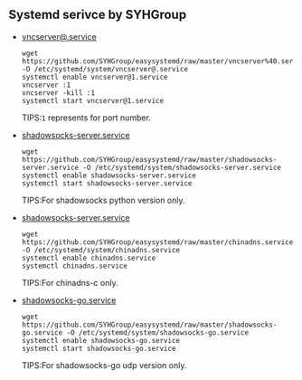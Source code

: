 ## Systemd serivce by SYHGroup  

 * [vncserver@.service](https://github.com/SYHGroup/easysystemd/blob/master/vncserver%40.service)  
   ```
   wget https://github.com/SYHGroup/easysystemd/raw/master/vncserver%40.service -O /etc/systemd/system/vncserver@.service  
   systemctl enable vncserver@1.service  
   vncserver :1  
   vncserver -kill :1  
   systemctl start vncserver@1.service  
   ```
   TIPS:`1` represents for port number.  

 * [shadowsocks-server.service](https://github.com/SYHGroup/easysystemd/blob/master/shadowsocks-server.service)  
   ```
   wget https://github.com/SYHGroup/easysystemd/raw/master/shadowsocks-server.service -O /etc/systemd/system/shadowsocks-server.service  
   systemctl enable shadowsocks-server.service  
   systemctl start shadowsocks-server.service  
   ```
   TIPS:For shadowsocks python version only.  

 * [shadowsocks-server.service](https://github.com/SYHGroup/easysystemd/blob/master/chinadns.service)  
   ```
   wget https://github.com/SYHGroup/easysystemd/raw/master/chinadns.service -O /etc/systemd/system/chinadns.service
   systemctl enable chinadns.service  
   systemctl chinadns.service  
   ```
   TIPS:For chinadns-c only.  

 * [shadowsocks-go.service](https://github.com/SYHGroup/easysystemd/blob/master/shadowsocks-go.service)  
   ```
   wget https://github.com/SYHGroup/easysystemd/raw/master/shadowsocks-go.service -O /etc/systemd/system/shadowsocks-go.service 
   systemctl enable shadowsocks-go.service 
   systemctl start shadowsocks-go.service 
   ```
   TIPS:For shadowsocks-go udp version only.  
